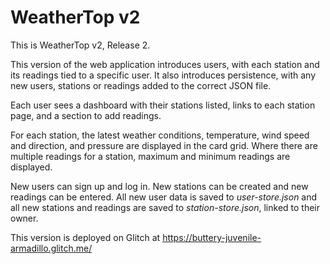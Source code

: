 WeatherTop v2
==============================

This is WeatherTop v2, Release 2.

This version of the web application introduces users, with each station and its readings tied to a specific user. It also introduces persistence, with any new users, stations or readings added to the correct JSON file.

Each user sees a dashboard with their stations listed, links to each station page, and a section to add readings.

For each station, the latest weather conditions, temperature, wind speed and direction, and pressure are displayed in the card grid. Where there are multiple readings for a station, maximum and minimum readings are displayed.

New users can sign up and log in. New stations can be created and new readings can be entered. All new user data is saved to _user-store.json_ and all new stations and readings are saved to _station-store.json_, linked to their owner.

This version is deployed on Glitch at https://buttery-juvenile-armadillo.glitch.me/